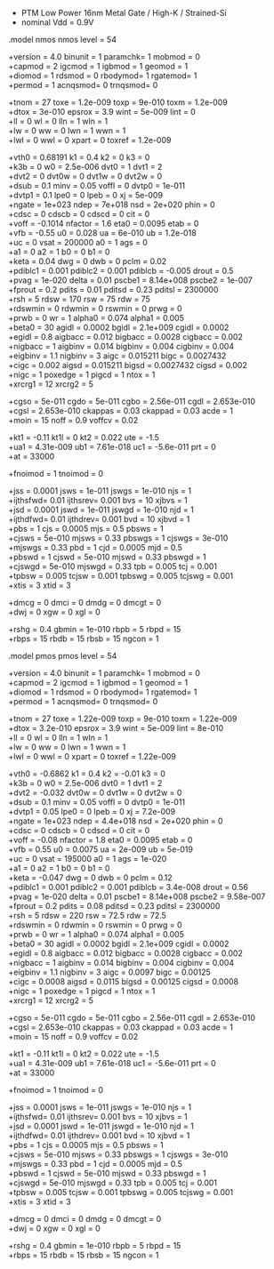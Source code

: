 * PTM Low Power 16nm Metal Gate / High-K / Strained-Si
* nominal Vdd = 0.9V

.model  nmos  nmos  level = 54


+version = 4.0             binunit = 1               paramchk= 1               mobmod  = 0             
+capmod  = 2               igcmod  = 1               igbmod  = 1               geomod  = 1             
+diomod  = 1               rdsmod  = 0               rbodymod= 1               rgatemod= 1             
+permod  = 1               acnqsmod= 0               trnqsmod= 0             

+tnom    = 27              toxe    = 1.2e-009        toxp    = 9e-010          toxm    = 1.2e-009      
+dtox    = 3e-010          epsrox  = 3.9             wint    = 5e-009          lint    = 0             
+ll      = 0               wl      = 0               lln     = 1               wln     = 1             
+lw      = 0               ww      = 0               lwn     = 1               wwn     = 1             
+lwl     = 0               wwl     = 0               xpart   = 0               toxref  = 1.2e-009      

+vth0    = 0.68191         k1      = 0.4             k2      = 0               k3      = 0             
+k3b     = 0               w0      = 2.5e-006        dvt0    = 1               dvt1    = 2             
+dvt2    = 0               dvt0w   = 0               dvt1w   = 0               dvt2w   = 0             
+dsub    = 0.1             minv    = 0.05            voffl   = 0               dvtp0   = 1e-011        
+dvtp1   = 0.1             lpe0    = 0               lpeb    = 0               xj      = 5e-009        
+ngate   = 1e+023          ndep    = 7e+018          nsd     = 2e+020          phin    = 0             
+cdsc    = 0               cdscb   = 0               cdscd   = 0               cit     = 0             
+voff    = -0.1014         nfactor = 1.6             eta0    = 0.0095          etab    = 0             
+vfb     = -0.55           u0      = 0.028           ua      = 6e-010          ub      = 1.2e-018      
+uc      = 0               vsat    = 200000          a0      = 1               ags     = 0             
+a1      = 0               a2      = 1               b0      = 0               b1      = 0             
+keta    = 0.04            dwg     = 0               dwb     = 0               pclm    = 0.02          
+pdiblc1 = 0.001           pdiblc2 = 0.001           pdiblcb = -0.005          drout   = 0.5           
+pvag    = 1e-020          delta   = 0.01            pscbe1  = 8.14e+008       pscbe2  = 1e-007        
+fprout  = 0.2             pdits   = 0.01            pditsd  = 0.23            pditsl  = 2300000       
+rsh     = 5               rdsw    = 170             rsw     = 75              rdw     = 75            
+rdswmin = 0               rdwmin  = 0               rswmin  = 0               prwg    = 0             
+prwb    = 0               wr      = 1               alpha0  = 0.074           alpha1  = 0.005         
+beta0   = 30              agidl   = 0.0002          bgidl   = 2.1e+009        cgidl   = 0.0002        
+egidl   = 0.8             aigbacc = 0.012           bigbacc = 0.0028          cigbacc = 0.002         
+nigbacc = 1               aigbinv = 0.014           bigbinv = 0.004           cigbinv = 0.004         
+eigbinv = 1.1             nigbinv = 3               aigc    = 0.015211        bigc    = 0.0027432     
+cigc    = 0.002           aigsd   = 0.015211        bigsd   = 0.0027432       cigsd   = 0.002         
+nigc    = 1               poxedge = 1               pigcd   = 1               ntox    = 1             
+xrcrg1  = 12              xrcrg2  = 5             

+cgso    = 5e-011          cgdo    = 5e-011          cgbo    = 2.56e-011       cgdl    = 2.653e-010    
+cgsl    = 2.653e-010      ckappas = 0.03            ckappad = 0.03            acde    = 1             
+moin    = 15              noff    = 0.9             voffcv  = 0.02          

+kt1     = -0.11           kt1l    = 0               kt2     = 0.022           ute     = -1.5          
+ua1     = 4.31e-009       ub1     = 7.61e-018       uc1     = -5.6e-011       prt     = 0             
+at      = 33000         

+fnoimod = 1               tnoimod = 0             

+jss     = 0.0001          jsws    = 1e-011          jswgs   = 1e-010          njs     = 1             
+ijthsfwd= 0.01            ijthsrev= 0.001           bvs     = 10              xjbvs   = 1             
+jsd     = 0.0001          jswd    = 1e-011          jswgd   = 1e-010          njd     = 1             
+ijthdfwd= 0.01            ijthdrev= 0.001           bvd     = 10              xjbvd   = 1             
+pbs     = 1               cjs     = 0.0005          mjs     = 0.5             pbsws   = 1             
+cjsws   = 5e-010          mjsws   = 0.33            pbswgs  = 1               cjswgs  = 3e-010        
+mjswgs  = 0.33            pbd     = 1               cjd     = 0.0005          mjd     = 0.5           
+pbswd   = 1               cjswd   = 5e-010          mjswd   = 0.33            pbswgd  = 1             
+cjswgd  = 5e-010          mjswgd  = 0.33            tpb     = 0.005           tcj     = 0.001         
+tpbsw   = 0.005           tcjsw   = 0.001           tpbswg  = 0.005           tcjswg  = 0.001         
+xtis    = 3               xtid    = 3             

+dmcg    = 0               dmci    = 0               dmdg    = 0               dmcgt   = 0             
+dwj     = 0               xgw     = 0               xgl     = 0             

+rshg    = 0.4             gbmin   = 1e-010          rbpb    = 5               rbpd    = 15            
+rbps    = 15              rbdb    = 15              rbsb    = 15              ngcon   = 1             


.model  pmos  pmos  level = 54


+version = 4.0             binunit = 1               paramchk= 1               mobmod  = 0             
+capmod  = 2               igcmod  = 1               igbmod  = 1               geomod  = 1             
+diomod  = 1               rdsmod  = 0               rbodymod= 1               rgatemod= 1             
+permod  = 1               acnqsmod= 0               trnqsmod= 0             

+tnom    = 27              toxe    = 1.22e-009       toxp    = 9e-010          toxm    = 1.22e-009     
+dtox    = 3.2e-010        epsrox  = 3.9             wint    = 5e-009          lint    = 8e-010        
+ll      = 0               wl      = 0               lln     = 1               wln     = 1             
+lw      = 0               ww      = 0               lwn     = 1               wwn     = 1             
+lwl     = 0               wwl     = 0               xpart   = 0               toxref  = 1.22e-009     

+vth0    = -0.6862         k1      = 0.4             k2      = -0.01           k3      = 0             
+k3b     = 0               w0      = 2.5e-006        dvt0    = 1               dvt1    = 2             
+dvt2    = -0.032          dvt0w   = 0               dvt1w   = 0               dvt2w   = 0             
+dsub    = 0.1             minv    = 0.05            voffl   = 0               dvtp0   = 1e-011        
+dvtp1   = 0.05            lpe0    = 0               lpeb    = 0               xj      = 7.2e-009      
+ngate   = 1e+023          ndep    = 4.4e+018        nsd     = 2e+020          phin    = 0             
+cdsc    = 0               cdscb   = 0               cdscd   = 0               cit     = 0             
+voff    = -0.08           nfactor = 1.8             eta0    = 0.0095          etab    = 0             
+vfb     = 0.55            u0      = 0.0075          ua      = 2e-009          ub      = 5e-019        
+uc      = 0               vsat    = 195000          a0      = 1               ags     = 1e-020        
+a1      = 0               a2      = 1               b0      = 0               b1      = 0             
+keta    = -0.047          dwg     = 0               dwb     = 0               pclm    = 0.12          
+pdiblc1 = 0.001           pdiblc2 = 0.001           pdiblcb = 3.4e-008        drout   = 0.56          
+pvag    = 1e-020          delta   = 0.01            pscbe1  = 8.14e+008       pscbe2  = 9.58e-007     
+fprout  = 0.2             pdits   = 0.08            pditsd  = 0.23            pditsl  = 2300000       
+rsh     = 5               rdsw    = 220             rsw     = 72.5            rdw     = 72.5          
+rdswmin = 0               rdwmin  = 0               rswmin  = 0               prwg    = 0             
+prwb    = 0               wr      = 1               alpha0  = 0.074           alpha1  = 0.005         
+beta0   = 30              agidl   = 0.0002          bgidl   = 2.1e+009        cgidl   = 0.0002        
+egidl   = 0.8             aigbacc = 0.012           bigbacc = 0.0028          cigbacc = 0.002         
+nigbacc = 1               aigbinv = 0.014           bigbinv = 0.004           cigbinv = 0.004         
+eigbinv = 1.1             nigbinv = 3               aigc    = 0.0097          bigc    = 0.00125       
+cigc    = 0.0008          aigsd   = 0.0115           bigsd   = 0.00125         cigsd   = 0.0008        
+nigc    = 1               poxedge = 1               pigcd   = 1               ntox    = 1             
+xrcrg1  = 12              xrcrg2  = 5             

+cgso    = 5e-011          cgdo    = 5e-011          cgbo    = 2.56e-011       cgdl    = 2.653e-010    
+cgsl    = 2.653e-010      ckappas = 0.03            ckappad = 0.03            acde    = 1             
+moin    = 15              noff    = 0.9             voffcv  = 0.02          

+kt1     = -0.11           kt1l    = 0               kt2     = 0.022           ute     = -1.5          
+ua1     = 4.31e-009       ub1     = 7.61e-018       uc1     = -5.6e-011       prt     = 0             
+at      = 33000         

+fnoimod = 1               tnoimod = 0             

+jss     = 0.0001          jsws    = 1e-011          jswgs   = 1e-010          njs     = 1             
+ijthsfwd= 0.01            ijthsrev= 0.001           bvs     = 10              xjbvs   = 1             
+jsd     = 0.0001          jswd    = 1e-011          jswgd   = 1e-010          njd     = 1             
+ijthdfwd= 0.01            ijthdrev= 0.001           bvd     = 10              xjbvd   = 1             
+pbs     = 1               cjs     = 0.0005          mjs     = 0.5             pbsws   = 1             
+cjsws   = 5e-010          mjsws   = 0.33            pbswgs  = 1               cjswgs  = 3e-010        
+mjswgs  = 0.33            pbd     = 1               cjd     = 0.0005          mjd     = 0.5           
+pbswd   = 1               cjswd   = 5e-010          mjswd   = 0.33            pbswgd  = 1             
+cjswgd  = 5e-010          mjswgd  = 0.33            tpb     = 0.005           tcj     = 0.001         
+tpbsw   = 0.005           tcjsw   = 0.001           tpbswg  = 0.005           tcjswg  = 0.001         
+xtis    = 3               xtid    = 3             

+dmcg    = 0               dmci    = 0               dmdg    = 0               dmcgt   = 0             
+dwj     = 0               xgw     = 0               xgl     = 0             

+rshg    = 0.4             gbmin   = 1e-010          rbpb    = 5               rbpd    = 15            
+rbps    = 15              rbdb    = 15              rbsb    = 15              ngcon   = 1             

